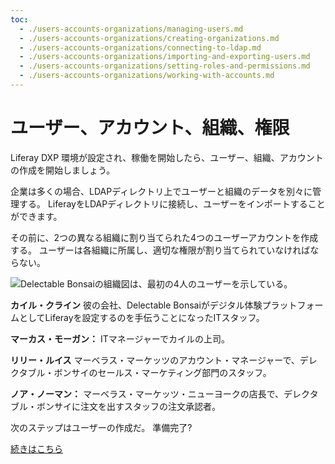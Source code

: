 ```yaml
---
toc:
  - ./users-accounts-organizations/managing-users.md
  - ./users-accounts-organizations/creating-organizations.md
  - ./users-accounts-organizations/connecting-to-ldap.md
  - ./users-accounts-organizations/importing-and-exporting-users.md
  - ./users-accounts-organizations/setting-roles-and-permissions.md
  - ./users-accounts-organizations/working-with-accounts.md
---
```

# ユーザー、アカウント、組織、権限

Liferay DXP 環境が設定され、稼働を開始したら、ユーザー、組織、アカウントの作成を開始しましょう。

企業は多くの場合、LDAPディレクトリ上でユーザーと組織のデータを別々に管理する。 LiferayをLDAPディレクトリに接続し、ユーザーをインポートすることができます。

その前に、2つの異なる組織に割り当てられた4つのユーザーアカウントを作成する。 ユーザーは各組織に所属し、適切な権限が割り当てられていなければならない。

![Delectable Bonsaiの組織図は、最初の4人のユーザーを示している。](./users-accounts-organizations/images/01.png)

**カイル・クライン** 彼の会社、Delectable Bonsaiがデジタル体験プラットフォームとしてLiferayを設定するのを手伝うことになったITスタッフ。

**マーカス・モーガン：** ITマネージャーでカイルの上司。

**リリー・ルイス** マーベラス・マーケッツのアカウント・マネージャーで、デレクタブル・ボンサイのセールス・マーケティング部門のスタッフ。

**ノア・ノーマン：** マーベラス・マーケッツ・ニューヨークの店長で、デレクタブル・ボンサイに注文を出すスタッフの注文承認者。

次のステップはユーザーの作成だ。 準備完了?

[続きはこちら](./users-accounts-organizations/managing-users.md)
